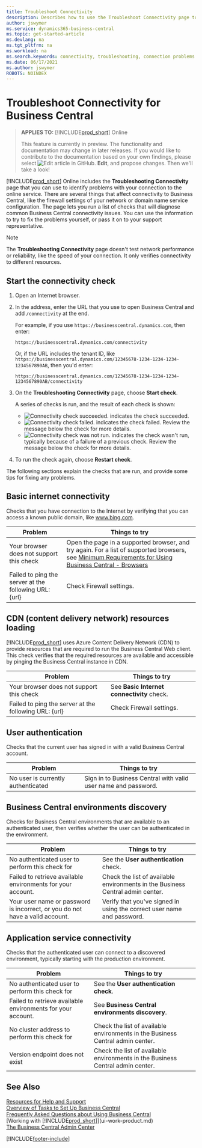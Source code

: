 ```yaml
---
title: Troubleshoot Connectivity
description: Describes how to use the Troubleshoot Connectivity page to identify and fix problems connecting to Business Central online.
author: jswymer
ms.service: dynamics365-business-central
ms.topic: get-started-article
ms.devlang: na
ms.tgt_pltfrm: na
ms.workload: na
ms.search.keywords: connectivity, troubleshooting, connection problems
ms.date: 06/17/2021
ms.author: jswymer
ROBOTS: NOINDEX
---
```

# Troubleshoot Connectivity for Business Central

> **APPLIES TO:** [!INCLUDE[prod_short](includes/prod_short.md)] Online
>
> This feature is currently in preview. The functionality and documentation may change in later releases. If you would like to contribute to the documentation based on your own findings, please select ![Edit article in GitHub.](media/github-edit-pencil.png) **Edit**, and propose changes. Then we'll take a look!

[!INCLUDE[prod_short](includes/prod_short.md)] Online includes the **Troubleshooting Connectivity** page that you can use to identify problems with your connection to the online service. There are several things that affect connectivity to Business Central, like the firewall settings of your network or domain name service configuration. The page lets you run a list of checks that will diagnose common Business Central connectivity issues. You can use the information to try to fix the problems yourself, or pass it on to your support representative.

> [!NOTE]
> The **Troubleshooting Connectivity** page doesn't test network performance or reliability, like the speed of your connection. It only verifies connectivity to different resources.

## Start the connectivity check 

1. Open an Internet browser.
2. In the address, enter the URL that you use to open Business Central and add `/connectivity` at the end. 

    For example, if you use `https://businesscentral.dynamics.com`, then enter:

    ```http
    https://businesscentral.dynamics.com/connectivity
    ```

    Or, if the URL includes the tenant ID, like `https://businesscentral.dynamics.com/12345678-1234-1234-1234-1234567890AB`, then you'd enter:

    ```http
    https://businesscentral.dynamics.com/12345678-1234-1234-1234-1234567890AB/connectivity
    ```
 
3. On the **Troubleshooting Connectivity** page, choose **Start check**.

    A series of checks is run, and the result of each check is shown:

    - ![Connectivity check succeeded.](media/connectivity-check.png) indicates the check succeeded.
    - ![Connectivity check failed.](media/connectivity-failed.png) indicates the check failed. Review the message below the check for more details.
    - ![Connectivity check was not run.](media/connectivity-blocked.png) indicates the check wasn't run, typically because of a failure of a previous check. Review the message below the check for more details.

4. To run the check again, choose **Restart check**.

The following sections explain the checks that are run, and provide some tips for fixing any problems.

## Basic internet connectivity

Checks that you have connection to the Internet by verifying that you can access a known public domain, like www.bing.com.

|Problem|Things to try|
|-------|-------------|
|Your browser does not support this check|Open the page in a supported browser, and try again. For a list of supported browsers, see [Minimum Requirements for Using Business Central - Browsers](product-requirements.md#browsers)|
|Failed to ping the server at the following URL: {url}|Check Firewall settings.|

## CDN (content delivery network) resources loading

[!INCLUDE[prod_short](includes/prod_short.md)] uses Azure Content Delivery Network (CDN) to provide resources that are required to run the Business Central Web client. This check verifies that the required resources are available and accessible by pinging the Business Central instance in CDN.

|Problem|Things to try|
|-------|-------------|
|Your browser does not support this check|See **Basic Internet connectivity** check.|
|Failed to ping the server at the following URL: {url}|Check Firewall settings.|

## User authentication

Checks that the current user has signed in with a valid Business Central account.

|Problem|Things to try|
|-------|-------------|
|No user is currently authenticated|Sign in to Business Central with valid user name and password.|

## Business Central environments discovery

Checks for Business Central environments that are available to an authenticated user, then verifies whether the user can be authenticated in the environment.
<!-- example: Your user name or password is incorrect, or you do not have a valid account.. Request duration: 332 milliseconds)-->

|Problem|Things to try|
|-------|-------------|
|No authenticated user to perform this check for|See the **User authentication** check.|
|Failed to retrieve available environments for your account.|Check the list of available environments in the Business Central admin center.|
|Your user name or password is incorrect, or you do not have a valid account.| Verify that you've signed in using the correct user name and password.|

## Application service connectivity

Checks that the authenticated user can connect to a discovered environment, typically starting with the production environment.

|Problem|Things to try|
|-------|-------------|
|No authenticated user to perform this check for|See the **User authentication check**.|
|Failed to retrieve available environments for your account.|See **Business Central environments discovery**.|
|No cluster address to perform this check for|Check the list of available environments in the Business Central admin center.|
|Version endpoint does not exist|Check the list of available environments in the Business Central admin center.|

## See Also

[Resources for Help and Support](product-help-and-support.md)  
[Overview of Tasks to Set Up Business Central](setup.md)  
[Frequently Asked Questions about Using Business Central](across-faq.yml)  
[Working with [!INCLUDE[prod_short](includes/prod_short.md)]](ui-work-product.md)  
[The Business Central Admin Center](/dynamics365/business-central/dev-itpro/administration/tenant-admin-center)

[!INCLUDE[footer-include](includes/footer-banner.md)]
